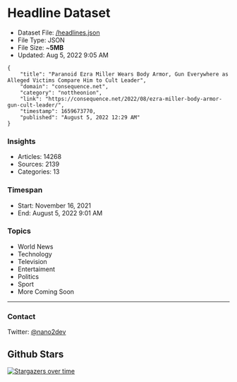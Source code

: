 # Headline Dataset

- Dataset File: [/headlines.json](https://raw.githubusercontent.com/fwd/news/master/headlines.json) 
- File Type: JSON
- File Size: ~**5MB**
- Updated: Aug 5, 2022 9:05 AM

```
{
    "title": "Paranoid Ezra Miller Wears Body Armor, Gun Everywhere as Alleged Victims Compare Him to Cult Leader",
    "domain": "consequence.net",
    "category": "nottheonion",
    "link": "https://consequence.net/2022/08/ezra-miller-body-armor-gun-cult-leader/",
    "timestamp": 1659673770,
    "published": "August 5, 2022 12:29 AM"
}
```

### Insights

- Articles: 14268
- Sources: 2139
- Categories: 13

### Timespan

- Start: November 16, 2021
- End: August 5, 2022 9:01 AM

### Topics

- World News
- Technology
- Television
- Entertaiment
- Politics
- Sport
- More Coming Soon

---

### Contact 

Twitter: [@nano2dev](https://twitter.com/nano2dev)

## Github Stars

[![Stargazers over time](https://starchart.cc/fwd/news.svg)](https://starchart.cc/fwd/news)
	
